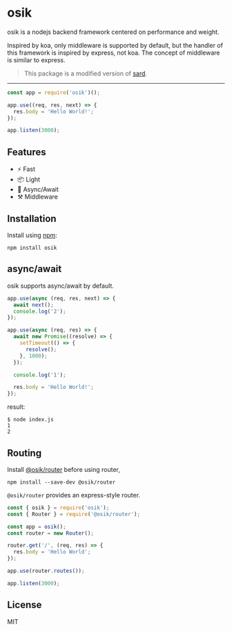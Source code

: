 # osik

osik is a nodejs backend framework centered on performance and weight.

Inspired by koa, only middleware is supported by default, but the handler of this framework is inspired by express, not koa. The concept of middleware is similar to express.

> This package is a modified version of [sard](https://prext.netlify.app/guide/pkg-sard).

---

```ts
const app = require('osik')();

app.use((req, res, next) => {
  res.body = 'Hello World!';
});

app.listen(3000);
```

## Features

- ⚡ Fast
- 📦 Light
- 🚀 Async/Await
- ⚒️ Middleware

## Installation

Install using [npm](https://npmjs.com/package/osik):

```
npm install osik
```

## async/await

osik supports async/await by default.

```ts
app.use(async (req, res, next) => {
  await next();
  console.log('2');
});

app.use(async (req, res) => {
  await new Promise((resolve) => {
    setTimeout(() => {
      resolve();
    }, 1000);
  });

  console.log('1');

  res.body = 'Hello World!';
});
```

result:

```
$ node index.js
1
2
```

## Routing

Install [@osik/router](./packages/router) before using router,

```
npm install --save-dev @osik/router
```

`@osik/router` provides an express-style router.

```ts
const { osik } = require('osik');
const { Router } = require('@osik/router');

const app = osik();
const router = new Router();

router.get('/', (req, res) => {
  res.body = 'Hello World';
});

app.use(router.routes());

app.listen(3000);
```

## License

MIT
